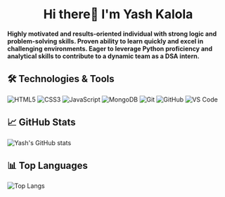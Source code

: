 <h1 align="center"> Hi there👋 I'm Yash Kalola </h2>

<b>Highly motivated and results-oriented individual with strong logic and
problem-solving skills. Proven ability to learn quickly and excel in
challenging environments. Eager to leverage Python proficiency and
analytical skills to contribute to a dynamic team as a DSA intern. </b>

<h2>🛠️ Technologies & Tools</h2>
  <div class="tech-icons">
    <img src="https://img.shields.io/badge/-HTML5-E34F26?logo=html5&logoColor=white&style=flat" alt="HTML5">
    <img src="https://img.shields.io/badge/-CSS3-1572B6?logo=css3&logoColor=white&style=flat" alt="CSS3">
    <img src="https://img.shields.io/badge/-JavaScript-F7DF1E?logo=javascript&logoColor=black&style=flat" alt="JavaScript">
    <img src="https://img.shields.io/badge/-MongoDB-47A248?logo=mongodb&logoColor=white&style=flat" alt="MongoDB">
    <img src="https://img.shields.io/badge/-Git-F05032?logo=git&logoColor=white&style=flat" alt="Git">
    <img src="https://img.shields.io/badge/-GitHub-181717?logo=github&logoColor=white&style=flat" alt="GitHub">
    <img src="https://img.shields.io/badge/-VS%20Code-007ACC?logo=visual-studio-code&logoColor=white&style=flat" alt="VS Code">
  </div>

  <h2>📈 GitHub Stats</h2>
    <div>
      <img src="https://github-readme-stats.vercel.app/api?username=yashkalola&show_icons=true&theme=radical" alt="Yash's GitHub stats">
    </div>

  <h2>📊 Top Languages</h2>
    <div>
      <img src="https://github-readme-stats.vercel.app/api/top-langs/?username=yashkalola&layout=compact&theme=radical" alt="Top Langs">
    </div>

